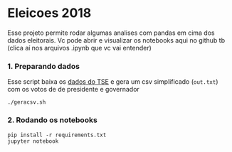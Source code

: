 # Eleicoes 2018

Esse projeto permite rodar algumas analises com pandas em cima dos dados eleitorais.
Vc pode abrir e visualizar os notebooks aqui no github tb (clica aí nos arquivos .ipynb que vc vai entender)

### 1. Preparando dados

Esse script baixa os [dados do TSE](http://www.tse.jus.br/eleicoes/estatisticas/repositorio-de-dados-eleitorais-1/repositorio-de-dados-eleitorais) e gera um csv simplificado (`out.txt`) com os votos de de presidente e governador

```
./geracsv.sh
```

### 2. Rodando os notebooks

```
pip install -r requirements.txt
jupyter notebook
```
